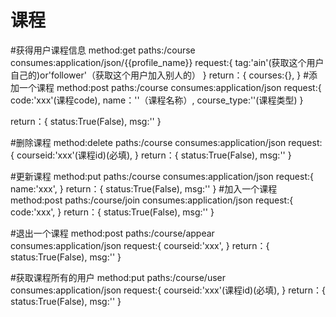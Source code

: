 # 课程

#获得用户课程信息
method:get
paths:/course
consumes:application/json/{{profile_name}}
request:{
    tag:'ain'(获取这个用户自己的)or'follower'（获取这个用户加入别人的）
}
return：{
    courses:{},
}
#添加一个课程
method:post
paths:/course
consumes:application/json
request:{
    code:'xxx'(课程code),
    name：''（课程名称）,
    course_type:''(课程类型)
}

return：{
    status:True(False),
    msg:''
}

#删除课程
method:delete
paths:/course
consumes:application/json
request:{
    courseid:'xxx'(课程id)(必填),
}
return：{
    status:True(False),
    msg:''
}

#更新课程
method:put
paths:/course
consumes:application/json
request:{
    name:'xxx',
}
return：{
    status:True(False),
    msg:''
}
#加入一个课程
method:post
paths:/course/join
consumes:application/json
request:{
    code:'xxx',
}
return：{
    status:True(False),
    msg:''
}

#退出一个课程
method:post
paths:/course/appear
consumes:application/json
request:{
    courseid:'xxx',
}
return：{
    status:True(False),
    msg:''
}

#获取课程所有的用户
method:put
paths:/course/user
consumes:application/json
request:{
    courseid:'xxx'(课程id)(必填),
}
return：{
    status:True(False),
    msg:''
}